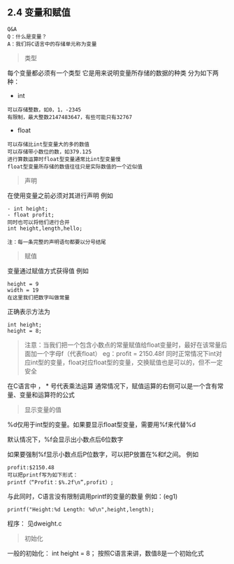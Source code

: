 ## 2.4 变量和赋值
```
Q&A
Q：什么是变量？
A：我们将C语言中的存储单元称为变量
```
>类型

每个变量都必须有一个类型
它是用来说明变量所存储的数据的种类
分为如下两种：
- int
```
可以存储整数，如0，1，-2345
有限制，最大整数2147483647，有些可能只有32767
```
- float
```
可以存储比int型变量大的多的数值
可以存储带小数位的数，如379.125
进行算数运算时float型变量通常比int型变量慢
float型变量所存储的数值往往只是实际数值的一个近似值
```

>声明

在使用变量之前必须对其进行声明
例如
```
- int height;
- float profit;
同时也可以将他们进行合并
int height,length,hello;

注：每一条完整的声明语句都要以分号结尾
```
> 赋值

变量通过赋值方式获得值
例如
```
height = 9
width = 19
在这里我们把数字叫做常量
```
正确表示方法为
```
int height;
height = 8;
```
>注意：当我们把一个包含小数点的常量赋值给float变量时，最好在该常量后面加一个字母f（代表float）
eg：profit = 2150.48f
同时正常情况下int对应int型的变量，float对应float型的变量，交换赋值也是可以的，但不一定安全

在C语言中 ， * 号代表乘法运算
通常情况下，赋值运算的右侧可以是一个含有常量、变量和运算符的公式

>显示变量的值

%d仅用于int型的变量。如果要显示float型变量，需要用%f来代替%d

默认情况下，%f会显示出小数点后6位数字

如果要强制%f显示小数点后P位数字，可以把P放置在%和f之间。
例如
```
profit:$2150.48
可以把printf写为如下形式：
printf（“Profit：$%.2f\n”,profit）;
```
与此同时，C语言没有限制调用printf的变量的数量
例如：(eg1)
```
printf("Height:%d Length: %d\n",height,length);
```
程序：
见dweight.c

>初始化

一般的初始化：
int height = 8；
按照C语言来讲，数值8是一个初始化式

